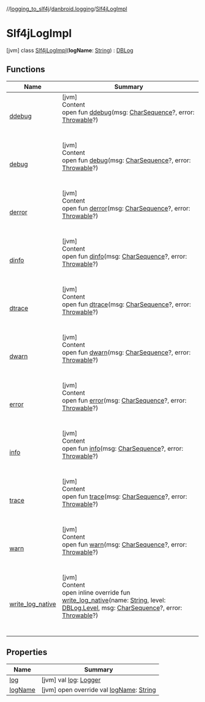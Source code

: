 //[logging_to_slf4j](../../../index.md)/[danbroid.logging](../index.md)/[Slf4jLogImpl](index.md)



# Slf4jLogImpl  
 [jvm] class [Slf4jLogImpl](index.md)(**logName**: [String](https://kotlinlang.org/api/latest/jvm/stdlib/kotlin/-string/index.html)) : [DBLog](../../../../logging_android/danbroid.logging/-d-b-log/index.md)   


## Functions  
  
|  Name |  Summary | 
|---|---|
| <a name="danbroid.logging/DBLog/ddebug/#kotlin.CharSequence?#kotlin.Throwable?/PointingToDeclaration/"></a>[ddebug](index.md#1108575660%2FFunctions%2F775962926)| <a name="danbroid.logging/DBLog/ddebug/#kotlin.CharSequence?#kotlin.Throwable?/PointingToDeclaration/"></a>[jvm]  <br>Content  <br>open fun [ddebug](index.md#1108575660%2FFunctions%2F775962926)(msg: [CharSequence](https://kotlinlang.org/api/latest/jvm/stdlib/kotlin/-char-sequence/index.html)?, error: [Throwable](https://kotlinlang.org/api/latest/jvm/stdlib/kotlin/-throwable/index.html)?)  <br><br><br>|
| <a name="danbroid.logging/DBLog/debug/#kotlin.CharSequence?#kotlin.Throwable?/PointingToDeclaration/"></a>[debug](index.md#1516113156%2FFunctions%2F775962926)| <a name="danbroid.logging/DBLog/debug/#kotlin.CharSequence?#kotlin.Throwable?/PointingToDeclaration/"></a>[jvm]  <br>Content  <br>open fun [debug](index.md#1516113156%2FFunctions%2F775962926)(msg: [CharSequence](https://kotlinlang.org/api/latest/jvm/stdlib/kotlin/-char-sequence/index.html)?, error: [Throwable](https://kotlinlang.org/api/latest/jvm/stdlib/kotlin/-throwable/index.html)?)  <br><br><br>|
| <a name="danbroid.logging/DBLog/derror/#kotlin.CharSequence?#kotlin.Throwable?/PointingToDeclaration/"></a>[derror](index.md#1174120279%2FFunctions%2F775962926)| <a name="danbroid.logging/DBLog/derror/#kotlin.CharSequence?#kotlin.Throwable?/PointingToDeclaration/"></a>[jvm]  <br>Content  <br>open fun [derror](index.md#1174120279%2FFunctions%2F775962926)(msg: [CharSequence](https://kotlinlang.org/api/latest/jvm/stdlib/kotlin/-char-sequence/index.html)?, error: [Throwable](https://kotlinlang.org/api/latest/jvm/stdlib/kotlin/-throwable/index.html)?)  <br><br><br>|
| <a name="danbroid.logging/DBLog/dinfo/#kotlin.CharSequence?#kotlin.Throwable?/PointingToDeclaration/"></a>[dinfo](index.md#678327397%2FFunctions%2F775962926)| <a name="danbroid.logging/DBLog/dinfo/#kotlin.CharSequence?#kotlin.Throwable?/PointingToDeclaration/"></a>[jvm]  <br>Content  <br>open fun [dinfo](index.md#678327397%2FFunctions%2F775962926)(msg: [CharSequence](https://kotlinlang.org/api/latest/jvm/stdlib/kotlin/-char-sequence/index.html)?, error: [Throwable](https://kotlinlang.org/api/latest/jvm/stdlib/kotlin/-throwable/index.html)?)  <br><br><br>|
| <a name="danbroid.logging/DBLog/dtrace/#kotlin.CharSequence?#kotlin.Throwable?/PointingToDeclaration/"></a>[dtrace](index.md#1398707322%2FFunctions%2F775962926)| <a name="danbroid.logging/DBLog/dtrace/#kotlin.CharSequence?#kotlin.Throwable?/PointingToDeclaration/"></a>[jvm]  <br>Content  <br>open fun [dtrace](index.md#1398707322%2FFunctions%2F775962926)(msg: [CharSequence](https://kotlinlang.org/api/latest/jvm/stdlib/kotlin/-char-sequence/index.html)?, error: [Throwable](https://kotlinlang.org/api/latest/jvm/stdlib/kotlin/-throwable/index.html)?)  <br><br><br>|
| <a name="danbroid.logging/DBLog/dwarn/#kotlin.CharSequence?#kotlin.Throwable?/PointingToDeclaration/"></a>[dwarn](index.md#-281941107%2FFunctions%2F775962926)| <a name="danbroid.logging/DBLog/dwarn/#kotlin.CharSequence?#kotlin.Throwable?/PointingToDeclaration/"></a>[jvm]  <br>Content  <br>open fun [dwarn](index.md#-281941107%2FFunctions%2F775962926)(msg: [CharSequence](https://kotlinlang.org/api/latest/jvm/stdlib/kotlin/-char-sequence/index.html)?, error: [Throwable](https://kotlinlang.org/api/latest/jvm/stdlib/kotlin/-throwable/index.html)?)  <br><br><br>|
| <a name="danbroid.logging/DBLog/error/#kotlin.CharSequence?#kotlin.Throwable?/PointingToDeclaration/"></a>[error](index.md#1581657775%2FFunctions%2F775962926)| <a name="danbroid.logging/DBLog/error/#kotlin.CharSequence?#kotlin.Throwable?/PointingToDeclaration/"></a>[jvm]  <br>Content  <br>open fun [error](index.md#1581657775%2FFunctions%2F775962926)(msg: [CharSequence](https://kotlinlang.org/api/latest/jvm/stdlib/kotlin/-char-sequence/index.html)?, error: [Throwable](https://kotlinlang.org/api/latest/jvm/stdlib/kotlin/-throwable/index.html)?)  <br><br><br>|
| <a name="danbroid.logging/DBLog/info/#kotlin.CharSequence?#kotlin.Throwable?/PointingToDeclaration/"></a>[info](index.md#1938399757%2FFunctions%2F775962926)| <a name="danbroid.logging/DBLog/info/#kotlin.CharSequence?#kotlin.Throwable?/PointingToDeclaration/"></a>[jvm]  <br>Content  <br>open fun [info](index.md#1938399757%2FFunctions%2F775962926)(msg: [CharSequence](https://kotlinlang.org/api/latest/jvm/stdlib/kotlin/-char-sequence/index.html)?, error: [Throwable](https://kotlinlang.org/api/latest/jvm/stdlib/kotlin/-throwable/index.html)?)  <br><br><br>|
| <a name="danbroid.logging/DBLog/trace/#kotlin.CharSequence?#kotlin.Throwable?/PointingToDeclaration/"></a>[trace](index.md#1806244818%2FFunctions%2F775962926)| <a name="danbroid.logging/DBLog/trace/#kotlin.CharSequence?#kotlin.Throwable?/PointingToDeclaration/"></a>[jvm]  <br>Content  <br>open fun [trace](index.md#1806244818%2FFunctions%2F775962926)(msg: [CharSequence](https://kotlinlang.org/api/latest/jvm/stdlib/kotlin/-char-sequence/index.html)?, error: [Throwable](https://kotlinlang.org/api/latest/jvm/stdlib/kotlin/-throwable/index.html)?)  <br><br><br>|
| <a name="danbroid.logging/DBLog/warn/#kotlin.CharSequence?#kotlin.Throwable?/PointingToDeclaration/"></a>[warn](index.md#978131253%2FFunctions%2F775962926)| <a name="danbroid.logging/DBLog/warn/#kotlin.CharSequence?#kotlin.Throwable?/PointingToDeclaration/"></a>[jvm]  <br>Content  <br>open fun [warn](index.md#978131253%2FFunctions%2F775962926)(msg: [CharSequence](https://kotlinlang.org/api/latest/jvm/stdlib/kotlin/-char-sequence/index.html)?, error: [Throwable](https://kotlinlang.org/api/latest/jvm/stdlib/kotlin/-throwable/index.html)?)  <br><br><br>|
| <a name="danbroid.logging/Slf4jLogImpl/write_log_native/#kotlin.String#danbroid.logging.DBLog.Level#kotlin.CharSequence?#kotlin.Throwable?/PointingToDeclaration/"></a>[write_log_native](write_log_native.md)| <a name="danbroid.logging/Slf4jLogImpl/write_log_native/#kotlin.String#danbroid.logging.DBLog.Level#kotlin.CharSequence?#kotlin.Throwable?/PointingToDeclaration/"></a>[jvm]  <br>Content  <br>open inline override fun [write_log_native](write_log_native.md)(name: [String](https://kotlinlang.org/api/latest/jvm/stdlib/kotlin/-string/index.html), level: [DBLog.Level](../../../../logging_android/danbroid.logging/-d-b-log/-level/index.md), msg: [CharSequence](https://kotlinlang.org/api/latest/jvm/stdlib/kotlin/-char-sequence/index.html)?, error: [Throwable](https://kotlinlang.org/api/latest/jvm/stdlib/kotlin/-throwable/index.html)?)  <br><br><br>|


## Properties  
  
|  Name |  Summary | 
|---|---|
| <a name="danbroid.logging/Slf4jLogImpl/log/#/PointingToDeclaration/"></a>[log](log.md)| <a name="danbroid.logging/Slf4jLogImpl/log/#/PointingToDeclaration/"></a> [jvm] val [log](log.md): [Logger](../../../../logging_from_slf4j/org.slf4j/-logger/index.md)   <br>|
| <a name="danbroid.logging/Slf4jLogImpl/logName/#/PointingToDeclaration/"></a>[logName](log-name.md)| <a name="danbroid.logging/Slf4jLogImpl/logName/#/PointingToDeclaration/"></a> [jvm] open override val [logName](log-name.md): [String](https://kotlinlang.org/api/latest/jvm/stdlib/kotlin/-string/index.html)   <br>|

